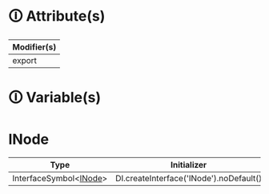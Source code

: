 # &#128712; Attribute(s)

| Modifier(s)                            |
|----------------------------------------|
| export |

# &#128712; Variable(s)

# INode

| Type                        | Initializer                       |
|-----------------------------|-----------------------------------|
| InterfaceSymbol&lt;[INode](https://hamedfathi.gitbook.io/aurelia-2-doc-api/runtime/interface/dom/inode)&gt; | DI.createInterface<INode>('INode').noDefault() |